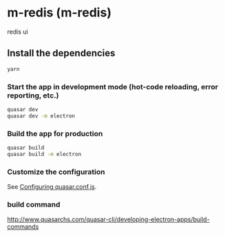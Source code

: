 # m-redis (m-redis)

redis ui

## Install the dependencies
```bash
yarn
```

### Start the app in development mode (hot-code reloading, error reporting, etc.)
```bash
quasar dev
quasar dev -m electron
```


### Build the app for production
```bash
quasar build
quasar build -m electron
```

### Customize the configuration
See [Configuring quasar.conf.js](https://quasar.dev/quasar-cli/quasar-conf-js).

### build command
http://www.quasarchs.com/quasar-cli/developing-electron-apps/build-commands